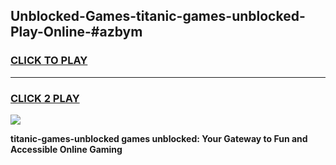 
## Unblocked-Games-titanic-games-unblocked-Play-Online-#azbym
<h3>
<a href="https://premium.freeplayer.one?title=titanic-games-unblocked&ref=27F">CLICK TO PLAY</a></h3>
<hr>

<h3>
<a href="https://premium.freeplayer.one?title=titanic-games-unblocked&ref=27F">CLICK 2 PLAY</a>
  
</h3>

<a href="https://premium.freeplayer.one?title=titanic-games-unblocked&ref=27F"><img src="https://clearcache.store/games.png"></a>


**titanic-games-unblocked games unblocked: Your Gateway to Fun and Accessible Online Gaming**
